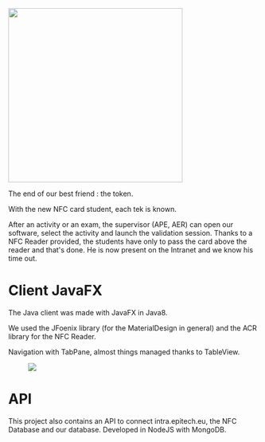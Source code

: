 <img src="http://zupimages.net/up/16/44/iisz.png" width="350">

The end of our best friend : the token.

With the new NFC card student, each tek is known.

After an activity or an exam, the supervisor (APE, AER) can open our software, select the activity and launch the validation session.
Thanks to a NFC Reader provided, the students have only to pass the card above the reader and that's done. He is now present on the Intranet and we know his time out.

# Client JavaFX
The Java client was made with JavaFX in Java8.

We used the JFoenix library (for the MaterialDesign in general) and the ACR library for the NFC Reader.

Navigation with TabPane, almost things managed thanks to TableView.

<img src="http://zupimages.net/up/16/44/108y.gif" style="padding: 0 40px 0 40px;">

# API
This project also contains an API to connect intra.epitech.eu, the NFC Database and our database.
Developed in NodeJS with MongoDB.
